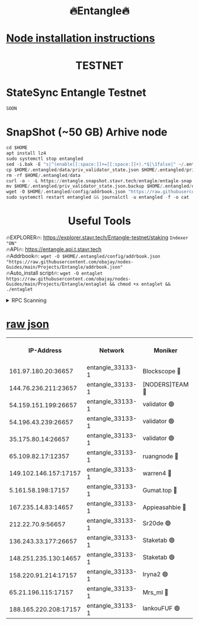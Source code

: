 <h1 align="center"> 🔥Entangle🔥</h1>

[Node installation instructions](https://github.com/obajay/nodes-Guides/tree/main/Projects/Entangle)
=

<h1 align="center"> TESTNET</h1>

# StateSync Entangle Testnet
```python
SOON
```
# SnapShot (~50 GB) Arhive node
```python
cd $HOME
apt install lz4
sudo systemctl stop entangled
sed -i.bak -E "s|^(enable[[:space:]]+=[[:space:]]+).*$|\1false|" ~/.entangled/config/config.toml
cp $HOME/.entangled/data/priv_validator_state.json $HOME/.entangled/priv_validator_state.json.backup
rm -rf $HOME/.entangled/data
curl -o - -L https://entangle.snapshot.stavr.tech/entagle/entagle-snap.tar.lz4 | lz4 -c -d - | tar -x -C $HOME/.entangled --strip-components 2
mv $HOME/.entangled/priv_validator_state.json.backup $HOME/.entangled/data/priv_validator_state.json
wget -O $HOME/.entangled/config/addrbook.json "https://raw.githubusercontent.com/obajay/nodes-Guides/main/Projects/Entangle/addrbook.json"
sudo systemctl restart entangled && journalctl -u entangled -f -o cat
```
 <h1 align="center"> Useful Tools</h1>
 
🔥EXPLORER🔥: https://explorer.stavr.tech/Entangle-testnet/staking        `Indexer "ON"` \
🔥API🔥:      https://entangle.api.t.stavr.tech \
🔥Addrbook🔥: ```wget -O $HOME/.entangled/config/addrbook.json "https://raw.githubusercontent.com/obajay/nodes-Guides/main/Projects/Entangle/addrbook.json"``` \
🔥Auto_install script🔥:  `wget -O entaglet https://raw.githubusercontent.com/obajay/nodes-Guides/main/Projects/Entangle/entaglet && chmod +x entaglet && ./entaglet`


<details>
<summary>RPC Scanning</summary>

<h2 align="center"> We scan nodes in real time every 4 hours. And we provide the final result of RPC endpoints.
We cannot influence the operation of these nodes in any way. </h2>


```python
If Voting Power is higher than 0 --> then the Node is a validator of the network and may be subject to attack and be a potential threat to the chain.
```
```python
We marked such validators with a red symbol
```

</details>

[raw json](https://rpc-check.entangt.stavr.tech/entangt/rpc-entangt-result.json)
=


<table><tr><th>IP-Address</th><th>Network</th><th>Moniker</th><th>Latest Block Height</th><th>Earliest Block Height</th><th>Catching Up</th><th>Voting Power</th><th>Scan Time</th></tr><tr><td>161.97.180.20:36657</td><td>entangle_33133-1</td><td>Blockscope 🔴</td><td>788919</td><td>1</td><td>False</td><td>88000000000176</td><td>2023-11-26T03:36:26.397871367UTC</td></tr><tr><td>144.76.236.211:23657</td><td>entangle_33133-1</td><td>[NODERS]TEAM 🔴</td><td>788921</td><td>1</td><td>False</td><td>47049700500000000</td><td>2023-11-26T03:36:40.231530593UTC</td></tr><tr><td>54.159.151.199:26657</td><td>entangle_33133-1</td><td>validator 🟢</td><td>788922</td><td>1</td><td>False</td><td>0</td><td>2023-11-26T03:36:43.149549358UTC</td></tr><tr><td>54.196.43.239:26657</td><td>entangle_33133-1</td><td>validator 🟢</td><td>788923</td><td>1</td><td>False</td><td>0</td><td>2023-11-26T03:36:45.782043629UTC</td></tr><tr><td>35.175.80.14:26657</td><td>entangle_33133-1</td><td>validator 🟢</td><td>788923</td><td>1</td><td>False</td><td>0</td><td>2023-11-26T03:36:49.029759265UTC</td></tr><tr><td>65.109.82.17:12357</td><td>entangle_33133-1</td><td>ruangnode 🔴</td><td>788919</td><td>145001</td><td>False</td><td>89353626935077</td><td>2023-11-26T03:36:28.789231143UTC</td></tr><tr><td>149.102.146.157:17157</td><td>entangle_33133-1</td><td>warren4 🔴</td><td>788921</td><td>484001</td><td>False</td><td>32399306040004</td><td>2023-11-26T03:36:39.979177469UTC</td></tr><tr><td>5.161.58.198:17157</td><td>entangle_33133-1</td><td>Gumat.top 🔴</td><td>788923</td><td>522001</td><td>False</td><td>40931860000000</td><td>2023-11-26T03:36:49.674088771UTC</td></tr><tr><td>167.235.14.83:14657</td><td>entangle_33133-1</td><td>Appieasahbie 🔴</td><td>788923</td><td>531401</td><td>False</td><td>44568809900999996</td><td>2023-11-26T03:36:48.423835835UTC</td></tr><tr><td>212.22.70.9:56657</td><td>entangle_33133-1</td><td>Sr20de 🟢</td><td>788919</td><td>620601</td><td>False</td><td>0</td><td>2023-11-26T03:36:25.889295420UTC</td></tr><tr><td>136.243.33.177:26657</td><td>entangle_33133-1</td><td>Staketab 🟢</td><td>788921</td><td>660001</td><td>False</td><td>0</td><td>2023-11-26T03:36:40.483411527UTC</td></tr><tr><td>148.251.235.130:14657</td><td>entangle_33133-1</td><td>Staketab 🟢</td><td>788919</td><td>660801</td><td>False</td><td>0</td><td>2023-11-26T03:36:26.117577550UTC</td></tr><tr><td>158.220.91.214:17157</td><td>entangle_33133-1</td><td>Iryna2 🟢</td><td>788923</td><td>704001</td><td>False</td><td>0</td><td>2023-11-26T03:36:46.133055866UTC</td></tr><tr><td>65.21.196.115:17157</td><td>entangle_33133-1</td><td>Mrs_ml 🔴</td><td>788920</td><td>720001</td><td>False</td><td>499058946500000</td><td>2023-11-26T03:36:33.194952888UTC</td></tr><tr><td>188.165.220.208:17157</td><td>entangle_33133-1</td><td>lankouFUF 🟢</td><td>788920</td><td>725001</td><td>False</td><td>0</td><td>2023-11-26T03:36:33.492093236UTC</td></tr></table>
